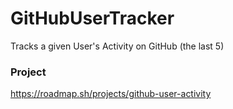 # GitHubUserTracker
Tracks a given User's Activity on GitHub (the last 5)

### Project
https://roadmap.sh/projects/github-user-activity